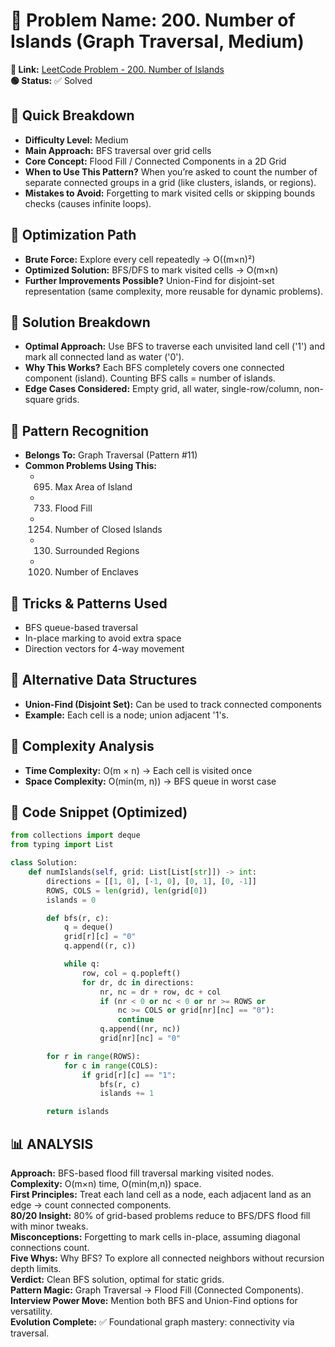 # 🔹 Problem Name: 200. Number of Islands (Graph Traversal, Medium)

**🔗 Link:** [LeetCode Problem - 200. Number of Islands](https://leetcode.com/problems/number-of-islands/)  
**🟢 Status:** ✅ Solved

## 🔹 Quick Breakdown

- **Difficulty Level:** Medium
- **Main Approach:** BFS traversal over grid cells
- **Core Concept:** Flood Fill / Connected Components in a 2D Grid
- **When to Use This Pattern?** When you’re asked to count the number of separate connected groups in a grid (like clusters, islands, or regions).
- **Mistakes to Avoid:** Forgetting to mark visited cells or skipping bounds checks (causes infinite loops).

## 🔹 Optimization Path

- **Brute Force:** Explore every cell repeatedly → O((m×n)²)
- **Optimized Solution:** BFS/DFS to mark visited cells → O(m×n)
- **Further Improvements Possible?** Union-Find for disjoint-set representation (same complexity, more reusable for dynamic problems).

## 🔹 Solution Breakdown

- **Optimal Approach:** Use BFS to traverse each unvisited land cell ('1') and mark all connected land as water ('0').
- **Why This Works?** Each BFS completely covers one connected component (island). Counting BFS calls = number of islands.
- **Edge Cases Considered:** Empty grid, all water, single-row/column, non-square grids.

## 🔹 Pattern Recognition

- **Belongs To:** Graph Traversal (Pattern #11)
- **Common Problems Using This:**
    - 695. Max Area of Island
    - 733. Flood Fill
    - 1254. Number of Closed Islands
    - 130. Surrounded Regions
    - 1020. Number of Enclaves

## 🔹 Tricks & Patterns Used

- BFS queue-based traversal
- In-place marking to avoid extra space
- Direction vectors for 4-way movement

## 🔹 Alternative Data Structures

- **Union-Find (Disjoint Set):** Can be used to track connected components
- **Example:** Each cell is a node; union adjacent '1's.

## 🔹 Complexity Analysis

- **Time Complexity:** O(m × n) → Each cell is visited once
- **Space Complexity:** O(min(m, n)) → BFS queue in worst case

## 🔹 Code Snippet (Optimized)

```python
from collections import deque
from typing import List

class Solution:
    def numIslands(self, grid: List[List[str]]) -> int:
        directions = [[1, 0], [-1, 0], [0, 1], [0, -1]]
        ROWS, COLS = len(grid), len(grid[0])
        islands = 0

        def bfs(r, c):
            q = deque()
            grid[r][c] = "0"
            q.append((r, c))

            while q:
                row, col = q.popleft()
                for dr, dc in directions:
                    nr, nc = dr + row, dc + col
                    if (nr < 0 or nc < 0 or nr >= ROWS or
                        nc >= COLS or grid[nr][nc] == "0"):
                        continue
                    q.append((nr, nc))
                    grid[nr][nc] = "0"

        for r in range(ROWS):
            for c in range(COLS):
                if grid[r][c] == "1":
                    bfs(r, c)
                    islands += 1

        return islands
```

## 📊 ANALYSIS

**Approach:** BFS-based flood fill traversal marking visited nodes.  
**Complexity:** O(m×n) time, O(min(m,n)) space.  
**First Principles:** Treat each land cell as a node, each adjacent land as an edge → count connected components.  
**80/20 Insight:** 80% of grid-based problems reduce to BFS/DFS flood fill with minor tweaks.  
**Misconceptions:** Forgetting to mark cells in-place, assuming diagonal connections count.  
**Five Whys:** Why BFS? To explore all connected neighbors without recursion depth limits.  
**Verdict:** Clean BFS solution, optimal for static grids.  
**Pattern Magic:** Graph Traversal → Flood Fill (Connected Components).  
**Interview Power Move:** Mention both BFS and Union-Find options for versatility.  
**Evolution Complete:** ✅ Foundational graph mastery: connectivity via traversal.
